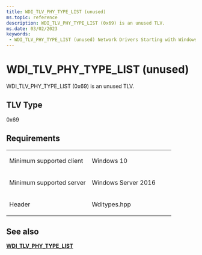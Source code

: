 ```yaml
---
title: WDI_TLV_PHY_TYPE_LIST (unused)
ms.topic: reference
description: WDI_TLV_PHY_TYPE_LIST (0x69) is an unused TLV.
ms.date: 03/02/2023
keywords:
 - WDI_TLV_PHY_TYPE_LIST (unused) Network Drivers Starting with Windows Vista
---
```


# WDI\_TLV\_PHY\_TYPE\_LIST (unused)


WDI\_TLV\_PHY\_TYPE\_LIST (0x69) is an unused TLV.

## TLV Type


0x69

## Requirements

<table>
<colgroup>
<col width="50%" />
<col width="50%" />
</colgroup>
<tbody>
<tr class="odd">
<td><p>Minimum supported client</p></td>
<td><p>Windows 10</p></td>
</tr>
<tr class="even">
<td><p>Minimum supported server</p></td>
<td><p>Windows Server 2016</p></td>
</tr>
<tr class="odd">
<td><p>Header</p></td>
<td>Wditypes.hpp</td>
</tr>
</tbody>
</table>

## See also


[**WDI\_TLV\_PHY\_TYPE\_LIST**](wdi-tlv-phy-type-list.md)

 

 




